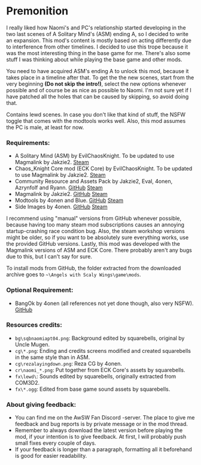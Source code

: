 # Premonition
I really liked how Naomi's and PC's relationship started developing in the two last scenes of A Solitary Mind's (ASM) ending A, so I decided to write an expansion. This mod's content is mostly based on acting differently due to interference from other timelines. I decided to use this trope because it was the most interesting thing in the base game for me. There's also some stuff I was thinking about while playing the base game and other mods.

You need to have acquired ASM's ending A to unlock this mod, because it takes place in a timeline after that. To get the the new scenes, start from the very beginning **(Do not skip the intro!)**, select the new options whenever possible and of course be as nice as possible to Naomi. I'm not sure yet if I have patched all the holes that can be caused by skipping, so avoid doing that.

Contains lewd scenes. In case you don't like that kind of stuff, the NSFW toggle that comes with the modtools works well. Also, this mod assumes the PC is male, at least for now.
 
### Requirements:
 + A Solitary Mind (ASM) by EvilChaosKnight. To be updated to use Magmalink by Jakzie2. [Steam](https://steamcommunity.com/sharedfiles/filedetails/?id=1597292073)
 + Chaos_Knight Core mod (ECK Core) by EvilChaosKnight. To be updated to use Magmalink by Jakzie2. [Steam](https://steamcommunity.com/workshop/filedetails/?id=1405536097)
 + Community Resource and Assets Pack by Jakzie2, Eval, 4onen, Azrynfolf and Ryann. [GitHub](https://gitlab.com/jakzie2/awsw-crap) [Steam](https://steamcommunity.com/sharedfiles/filedetails/?id=2665870882)
 + Magmalink by Jakzie2. [GitHub](https://gitlab.com/jakzie2/awsw-magmalink) [Steam](https://steamcommunity.com/sharedfiles/filedetails/?id=2594080243)
 + Modtools by 4onen and Blue. [GitHub](https://github.com/4onen/AWSW-Modtools) [Steam](https://steamcommunity.com/sharedfiles/filedetails/?id=1305731599)
 + Side Images by 4onen. [GitHub](https://github.com/4onen/AwSW-Side-Images) [Steam](https://steamcommunity.com/sharedfiles/filedetails/?id=2521431664)
 
 I recommend using "manual" versions from GitHub whenever possible, because having too many steam mod subscriptions causes an annoying startup-crashing race condition bug. Also, the steam workshop versions might be older, so if you want to be absolutely sure everything works, use the provided GitHub versions. Lastly, this mod was developed with the Magmalink versions of ASM and ECK Core. There probably aren't any bugs due to this, but I can't say for sure.
 
 To install mods from GitHub, the folder extracted from the downloaded archive goes to `~\Angels with Scaly Wings\game\mods`.
 
### Optional Requirement:
 + BangOk by 4onen (all references not yet done though, also very NSFW). [GitHub](https://github.com/4onenm/AwSW-Bangok)
 
### Resources credits:
+ `bg\sqbnaomiapt04.png`: Background edited by squarebells, original by Uncle Mugen.
+ `cg\*.png`: Ending and credits screens modified and created squarebells in the same style than in ASM.
+ `cg\rezalayingdown.png`: Reza CG by 4onen.
+ `cr\naomi_*.png`: Put together from ECK Core's assets by squarebells.
+ `fx\lewd\`: Sounds edited by squarebells, originally extracted from COM3D2.
+ `fx\*.ogg`: Edited from base game sound assets by squarebells.

### About giving feedback:

+ You can find me on the AwSW Fan Discord -server. The place to give me feedback and bug reports is by private message or in the mod thread.
+ Remember to always download the latest version before playing the mod, if your intention is to give feedback. At first, I will probably push small fixes every couple of days.
+ If your feedback is longer than a paragraph, formatting all it beforehand is good for easier readability.

